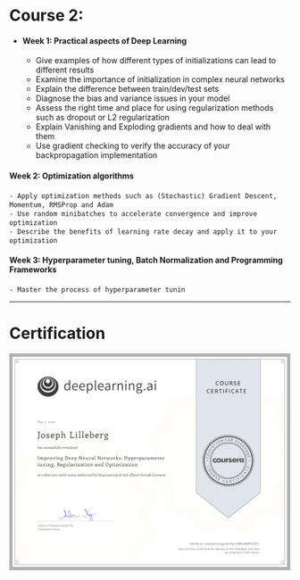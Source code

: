 # Course 2: 
- #### Week 1: Practical aspects of Deep Learning
	- Give examples of how different types of initializations can lead to different results
	- Examine the importance of initialization in complex neural networks
	- Explain the difference between train/dev/test sets
	- Diagnose the bias and variance issues in your model
	- Assess the right time and place for using regularization methods such as dropout or L2 regularization
	- Explain Vanishing and Exploding gradients and how to deal with them
	- Use gradient checking to verify the accuracy of your backpropagation implementation 
#### Week 2: Optimization algorithms
	- Apply optimization methods such as (Stochastic) Gradient Descent, Momentum, RMSProp and Adam
	- Use random minibatches to accelerate convergence and improve optimization
	- Describe the benefits of learning rate decay and apply it to your optimization
#### Week 3: Hyperparameter tuning, Batch Normalization and Programming Frameworks
	- Master the process of hyperparameter tunin

---

# Certification
<p align="center">
  <img src="../Deep Learning Certification Images/Courses/Improving_DNM_Hyperparameter_tuning_Regularization_and_Optimization.jpg" | width=800 />
</p>
